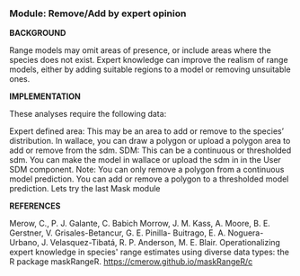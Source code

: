 ### **Module: Remove/Add by expert opinion**

**BACKGROUND**

Range models may omit areas of presence, or include areas where the species does not exist. Expert knowledge can improve the realism of range models, either by adding suitable regions to a model or removing unsuitable ones.

**IMPLEMENTATION**

These analyses require the following data:

Expert defined area: This may be an area to add or remove to the species’ distribution. In wallace, you can draw a polygon or upload a polygon area to add or remove from the sdm.
SDM: This can be a continuous or thresholded sdm. You can make the model in wallace or upload the sdm in in the User SDM component.
Note: You can only remove a polygon from a continuous model prediction. You can add or remove a polygon to a thresholded model prediction. 
Lets try the last Mask module

**REFERENCES**

Merow, C., P. J. Galante, C. Babich Morrow, J. M. Kass, A. Moore, B. E. Gerstner, V. Grisales-Betancur, G. E. Pinilla- Buitrago, E. A. Noguera-Urbano, J. Velasquez-Tibatá, R. P. Anderson, M. E. Blair. Operationalizing expert knowledge in species' range estimates using diverse data types: the R package maskRangeR. https://cmerow.github.io/maskRangeR/c
